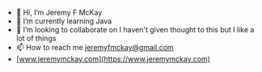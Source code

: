 - 👋 Hi, I’m Jeremy F McKay
- 🌱 I’m currently learning Java
- 💞️ I’m looking to collaborate on I haven't given thought to this but I like a lot of things
- 📫 How to reach me jeremyfmckay@gmail.com
- [www.jeremymckay.com](https://www.jeremymckay.com)

<!---
JFMcKay/JFMcKay is a ✨ special ✨ repository because its `README.md` (this file) appears on your GitHub profile.
You can click the Preview link to take a look at your changes.
--->
